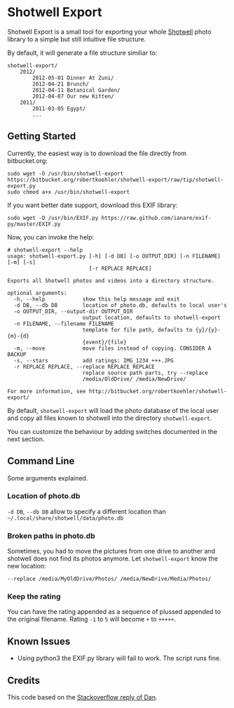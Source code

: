 Shotwell Export
===============

Shotwell Export is a small tool for exporting your whole [Shotwell][1] photo library to a simple but still intuitive file structure.

By default, it will generate a file structure similiar to:

    shotwell-export/
        2012/
            2012-05-01 Dinner At Zuni/
            2012-04-21 Brunch/
            2012-04-11 Botanical Garden/
            2012-04-07 Our new Kitten/
        2011/
            2011-03-05 Egypt/
            ...

Getting Started
---------------

Currently, the easiest way is to download the file directly from bitbucket.org:

    sudo wget -O /usr/bin/shotwell-export https://bitbucket.org/robertkoehler/shotwell-export/raw/tip/shotwell-export.py
    sudo chmod a+x /usr/bin/shotwell-export

If you want better date support, download this EXIF library:

    sudo wget -O /usr/bin/EXIF.py https://raw.github.com/ianare/exif-py/master/EXIF.py

Now, you can invoke the help:

    # shotwell-export --help
    usage: shotwell-export.py [-h] [-d DB] [-o OUTPUT_DIR] [-n FILENAME] [-m] [-s]
                              [-r REPLACE REPLACE]
    
    Exports all Shotwell photos and videos into a directory structure.
    
    optional arguments:
      -h, --help            show this help message and exit
      -d DB, --db DB        location of photo.db, defaults to local user's
      -o OUTPUT_DIR, --output-dir OUTPUT_DIR
                            output location, defaults to shotwell-export
      -n FILENAME, --filename FILENAME
                            template for file path, defaults to {y}/{y}-{m}-{d}
                            {event}/{file}
      -m, --move            move files instead of copying. CONSIDER A BACKUP
      -s, --stars           add ratings: IMG_1234 +++.JPG
      -r REPLACE REPLACE, --replace REPLACE REPLACE
                            replace source path parts, try --replace
                            /media/OldDrive/ /media/NewDrive/
    
    For more information, see http://bitbucket.org/robertkoehler/shotwell-export/
    


By default, `shotwell-export` will load the photo database of the local user and copy all files known to shotwell into the directory `shotwell-export`.

You can customize the behaviour by adding switches documented in the next section.

Command Line
------------

Some arguments explained.

### Location of photo.db

`-d DB`, `--db DB` allow to specify a different location than `~/.local/share/shotwell/data/photo.db` 

### Broken paths in photo.db

Sometimes, you had to move the pictures from one drive to another and shotwell does not find its photos anymore. Let `shotwell-export` know the new location:

`--replace /media/MyOldDrive/Photos/ /media/NewDrive/Media/Photos/`

### Keep the rating

You can have the rating appended as a sequence of plussed appended to the original filename. Rating `-1` to `5` will become `+` to `+++++`. 


Known Issues
--------------

* Using python3 the EXIF.py library will fail to work. The script runs fine.


Credits
-------

This code based on the [Stackoverflow reply of Dan][2].


[1]: http://www.yorba.org/projects/shotwell/
[2]: http://askubuntu.com/questions/111290/how-can-i-export-my-shotwell-gallery
